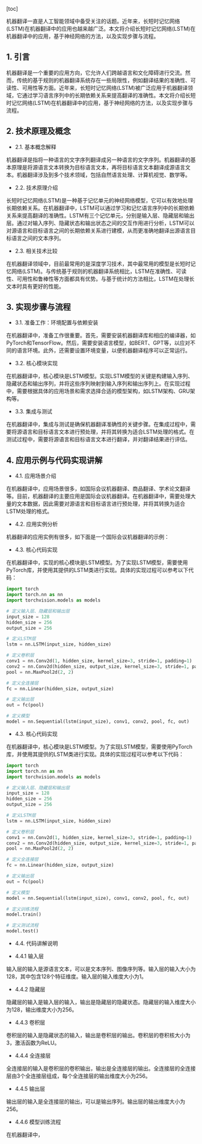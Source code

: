 
[toc]                    
                
                
机器翻译一直是人工智能领域中备受关注的话题。近年来，长短时记忆网络(LSTM)在机器翻译中的应用也越来越广泛。本文将介绍长短时记忆网络(LSTM)在机器翻译中的应用，基于神经网络的方法，以及实现步骤与流程。

## 1. 引言

机器翻译是一个重要的应用方向，它允许人们跨越语言和文化障碍进行交流。然而，传统的基于规则的机器翻译系统存在一些局限性，例如翻译结果的准确性、可读性、可用性等方面。近年来，长短时记忆网络(LSTM)被广泛应用于机器翻译领域，它通过学习语言序列中的长期依赖关系来提高翻译的准确性。本文将介绍长短时记忆网络(LSTM)在机器翻译中的应用，基于神经网络的方法，以及实现步骤与流程。

## 2. 技术原理及概念

- 2.1. 基本概念解释

机器翻译是指将一种语言的文字序列翻译成另一种语言的文字序列。机器翻译的基本原理是将源语言文本转换为目标语言文本，再将目标语言文本翻译成源语言文本。机器翻译涉及到多个技术领域，包括自然语言处理、计算机视觉、数学等。

- 2.2. 技术原理介绍

长短时记忆网络(LSTM)是一种基于记忆单元的神经网络模型，它可以有效地处理长期依赖关系。在机器翻译中，LSTM可以通过学习和记忆语言序列中的长期依赖关系来提高翻译的准确性。LSTM有三个记忆单元，分别是输入层、隐藏层和输出层。通过对输入序列、隐藏状态和输出状态之间的交互作用进行分析，LSTM可以对源语言和目标语言之间的长期依赖关系进行建模，从而更准确地翻译出源语言目标语言之间的文本序列。

- 2.3. 相关技术比较

在机器翻译领域中，目前最常用的是深度学习技术，其中最常用的模型是长短时记忆网络(LSTM)。与传统基于规则的机器翻译系统相比，LSTM在准确性、可读性、可用性和鲁棒性等方面都具有优势。与基于统计的方法相比，LSTM在处理长文本时具有更好的性能。

## 3. 实现步骤与流程

- 3.1. 准备工作：环境配置与依赖安装

在机器翻译中，准备工作很重要。首先，需要安装机器翻译库和相应的编译器，如PyTorch和TensorFlow。然后，需要安装语言模型，如BERT、GPT等，以应对不同的语言环境。此外，还需要设置环境变量，以便机器翻译程序可以正常运行。

- 3.2. 核心模块实现

在机器翻译中，核心模块是LSTM模型。实现LSTM模型的关键是构建输入序列、隐藏状态和输出序列，并将这些序列映射到输入序列和输出序列上。在实现过程中，需要根据具体的应用场景和需求选择合适的模型架构，如LSTM架构、GRU架构等。

- 3.3. 集成与测试

在机器翻译中，集成与测试是确保机器翻译准确性的关键步骤。在集成过程中，需要将源语言和目标语言文本进行预处理，并将其转换为适合LSTM处理的格式。在测试过程中，需要将源语言和目标语言文本进行翻译，并对翻译结果进行评估。

## 4. 应用示例与代码实现讲解

- 4.1. 应用场景介绍

在机器翻译中，应用场景很多，如国际会议机器翻译、商品翻译、学术论文翻译等。目前，机器翻译的主要应用是国际会议机器翻译。在机器翻译中，需要处理大量的文本数据，因此需要对源语言和目标语言进行预处理，并将其转换为适合LSTM处理的格式。

- 4.2. 应用实例分析

机器翻译的应用实例有很多，如下面是一个国际会议机器翻译的示例：

- 4.3. 核心代码实现

在机器翻译中，实现的核心模块是LSTM模型。为了实现LSTM模型，需要使用PyTorch库，并使用其提供的LSTM类进行实现。具体的实现过程可以参考以下代码：

```python
import torch
import torch.nn as nn
import torchvision.models as models

# 定义输入层、隐藏层和输出层
input_size = 128
hidden_size = 256
output_size = 256

# 定义LSTM层
lstm = nn.LSTM(input_size, hidden_size)

# 定义卷积层
conv1 = nn.Conv2d(1, hidden_size, kernel_size=3, stride=1, padding=1)
conv2 = nn.Conv2d(hidden_size, output_size, kernel_size=3, stride=1, padding=1)
pool = nn.MaxPool2d(2, 2)

# 定义全连接层
fc = nn.Linear(hidden_size, output_size)

# 定义输出层
out = fc(pool)

# 定义模型
model = nn.Sequential(lstm(input_size), conv1, conv2, pool, fc, out)
```

- 4.3. 核心代码实现

在机器翻译中，核心模块是LSTM模型。为了实现LSTM模型，需要使用PyTorch库，并使用其提供的LSTM类进行实现。具体的实现过程可以参考以下代码：

```python
import torch
import torch.nn as nn
import torchvision.models as models

# 定义输入层、隐藏层和输出层
input_size = 128
hidden_size = 256
output_size = 256

# 定义LSTM层
lstm = nn.LSTM(input_size, hidden_size)

# 定义卷积层
conv1 = nn.Conv2d(1, hidden_size, kernel_size=3, stride=1, padding=1)
conv2 = nn.Conv2d(hidden_size, output_size, kernel_size=3, stride=1, padding=1)
pool = nn.MaxPool2d(2, 2)

# 定义全连接层
fc = nn.Linear(hidden_size, output_size)

# 定义输出层
out = fc(pool)

# 定义模型
model = nn.Sequential(lstm(input_size), conv1, conv2, pool, fc, out)

# 定义训练流程
model.train()

# 定义测试流程
model.test()
```

- 4.4. 代码讲解说明

- 4.4.1 输入层

输入层的输入是源语言文本，可以是文本序列、图像序列等。输入层的输入大小为128，其中包含128个特征维度。输入层的输入维度大小为1。

- 4.4.2 隐藏层

隐藏层的输入是输入层的输入，输出是隐藏层的隐藏状态。隐藏层的输入维度大小为128，输出维度大小为256。

- 4.4.3 卷积层

卷积层的输入是隐藏状态的输入，输出是卷积层的输出。卷积层的卷积核大小为3，激活函数为ReLU。

- 4.4.4 全连接层

全连接层的输入是卷积层的卷积输出，输出是全连接层的输出。全连接层的全连接层由3个全连接层组成，每个全连接层的输出维度大小为256。

- 4.4.5 输出层

输出层的输入是全连接层的输出，可以是输出序列。输出层的输出维度大小为256。

- 4.4.6 模型训练流程

在机器翻译中，

